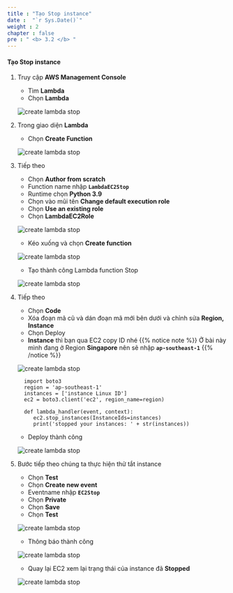 ```yaml
---
title : "Tạo Stop instance"
date :  "`r Sys.Date()`" 
weight : 2
chapter : false
pre : " <b> 3.2 </b> "
---
```


#### Tạo Stop instance

1. Truy cập **AWS Management Console**

   - Tìm **Lambda**
   - Chọn **Lambda**

   ![create lambda stop](/aws-fcj-workshop01/images/4-CreateLambda/1LambdaStop/0001.png?width=90pc)

2. Trong giao diện **Lambda**

   - Chọn **Create Function**
  
   ![create lambda stop](/aws-fcj-workshop01/images/4-CreateLambda/1LambdaStop/0002.png?width=90pc)

3. Tiếp theo

   - Chọn **Author from scratch**
   - Function name nhập **```LambdaEC2Stop```**
   - Runtime chọn **Python 3.9**
   - Chọn vào mũi tên **Change default execution role**
   - Chọn **Use an existing role**
   - Chọn **LambdaEC2Role**

   ![create lambda stop](/aws-fcj-workshop01/images/4-CreateLambda/1LambdaStop/0003.png?width=90pc)

   - Kéo xuống và chọn **Create function**

   ![create lambda stop](/aws-fcj-workshop01/images/4-CreateLambda/1LambdaStop/0004.png?width=90pc)

   - Tạo thành công Lambda function Stop

   ![create lambda stop](/aws-fcj-workshop01/images/4-CreateLambda/1LambdaStop/0005.png?width=90pc)

4. Tiếp theo

   - Chọn **Code**
   - Xóa đoạn mã cũ và dán đoạn mã mới bên dưới và chỉnh sửa **Region, Instance**
   - Chọn Deploy
   - **Instance** thì bạn qua EC2 copy ID nhé
   {{% notice note %}}
   Ở bài này mình đang ở Region **Singapore** nên sẽ nhập **```ap-southeast-1```**
   {{% /notice %}}

   ![create lambda stop](/aws-fcj-workshop01/images/4-CreateLambda/1LambdaStop/0006.png?width=90pc)

         import boto3
         region = 'ap-southeast-1'
         instances = ['instance Linux ID']
         ec2 = boto3.client('ec2', region_name=region)

         def lambda_handler(event, context):
            ec2.stop_instances(InstanceIds=instances)
            print('stopped your instances: ' + str(instances))
   
   - Deploy thành công

   ![create lambda stop](/aws-fcj-workshop01/images/4-CreateLambda/1LambdaStop/0007.png?width=90pc)

5. Bước tiếp theo chúng ta thực hiện thử tắt instance

   - Chọn **Test**
   - Chọn **Create new event**
   - Eventname nhập **```EC2Stop```**
   - Chọn **Private**
   - Chọn **Save**
   - Chọn **Test**

   ![create lambda stop](/aws-fcj-workshop01/images/4-CreateLambda/1LambdaStop/0008.png?width=90pc)

   - Thông báo thành công

   ![create lambda stop](/aws-fcj-workshop01/images/4-CreateLambda/1LambdaStop/0009.png?width=90pc)

   - Quay lại EC2 xem lại trạng thái của instance đã **Stopped**

   ![create lambda stop](/aws-fcj-workshop01/images/4-CreateLambda/1LambdaStop/0010.png?width=90pc)